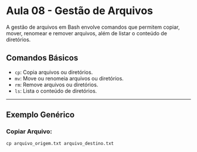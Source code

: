 # Aula 08 - Gestão de Arquivos

A gestão de arquivos em Bash envolve comandos que permitem copiar, mover, renomear e remover arquivos, além de listar o conteúdo de diretórios.

## Comandos Básicos

- `cp`: Copia arquivos ou diretórios.
- `mv`: Move ou renomeia arquivos ou diretórios.
- `rm`: Remove arquivos ou diretórios.
- `ls`: Lista o conteúdo de diretórios.

---

## Exemplo Genérico

### Copiar Arquivo:

```
cp arquivo_origem.txt arquivo_destino.txt
```
